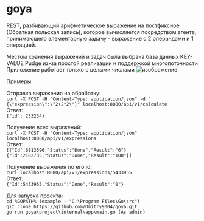# goya
REST, разбивающий арифметическое выражение на постфиксное (Обратная польская запись), которое вычисляется посредством агента, принимающего элементарную задачу - выражение с 2 операндами и 1 операцией.<br />

Местом хранения выражений и задач была выбрана база данных KEY-VALUE Pudge из-за простой реализации и поддержкой многопоточности<br />
Приложение работает только с целыми числами
![изображение](https://github.com/Dmitry9004/go/assets/117633827/2012a1c8-1107-4b3a-9cf4-4b76c32c78e1)<br />

Примеры:<br />

Отправка выражения на обработку:<br />
```curl -X POST -H "Content-Type: application/json" -d "{\"expression\":\"2+2*2\"}" localhost:8080/api/v1/calculate```<br />
Ответ:<br />
```{"id": 253234}```<br />

Получениe всех выражений:<br />
```curl -X POST -H "Content-Type: application/json"  localhost:8080/api/v1/expressions```<br />
Ответ:<br />
```[{"Id":6813596,"Status":"Done","Result":"6"}```<br />
```{"Id":2182735,"Status":"Done","Result":"100"}]```<br />

Получение выражения по его id:<br />
```curl localhost:8080/api/v1/expressions/5433955```<br />
Ответ:<br />
```{"Id":5433955,"Status":"Done","Result":"0"}```<br />

Для запуска проекта:<br />
```cd %GOPATH% (example - "C:\Program Files\Go\src")```<br />
```git clone https://github.com/Dmitry9004/goya.git```<br />
```go run goya\project\internal\app\main.go (As admin)```<br />
  

